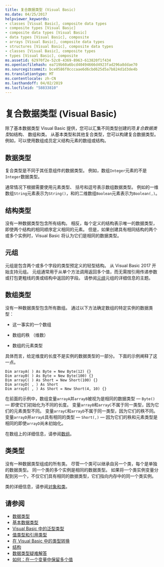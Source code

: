 ```yaml
---
title: 复合数据类型 (Visual Basic)
ms.date: 04/25/2017
helpviewer_keywords:
- classes [Visual Basic], composite data types
- composite types [Visual Basic]
- composite data types [Visual Basic]
- data types [Visual Basic], composite
- arrays [Visual Basic], composite data types
- structures [Visual Basic], composite data types
- classes [Visual Basic], composite types
- types [Visual Basic], composite
ms.assetid: 62970f2e-52c0-4369-8963-613820f1f434
ms.openlocfilehash: ea719b60a6bcd40494666d4923fad296a8ddae70
ms.sourcegitcommit: bce0586f0cccaae6d6cbd625d5a7b824d1d3de4b
ms.translationtype: MT
ms.contentlocale: zh-CN
ms.lasthandoff: 04/02/2019
ms.locfileid: "58833810"
---
```

# <a name="composite-data-types-visual-basic"></a>复合数据类型 (Visual Basic)
除了基本数据类型 Visual Basic 提供，您可以汇集不同类型创建的项*复合数据类型*如结构、 数组和类。 从基本类型和其他复合类型，您可以构建复合数据类型。 例如，可以使用数组成员定义结构元素的数组或结构。  
  
## <a name="data-types"></a>数据类型  
 复合类型是不同于其任意组件的数据类型。 例如，数组`Integer`元素的不是`Integer`数据类型。  
  
 通常情况下根据需要使用元素类型、 括号和逗号表示数组数据类型。 例如的一维数组`String`元素表示为`String()`，和的二维数组`Boolean`元素表示为`Boolean(,)`。  
  
## <a name="structure-types"></a>结构类型  
 没有一种数据类型包含所有结构。 相反，每个定义的结构表示唯一的数据类型，即使两个结构的相同顺序定义相同的元素。 但是，如果创建具有相同结构的两个或多个实例时，Visual Basic 将认为它们是相同的数据类型。  
  
## <a name="tuples"></a>元组

元组是包含两个或多个字段的类型预定义的轻型结构。 从 Visual Basic 2017 开始支持元组。 元组通常用于从单个方法调用返回多个值，而无需按引用传递参数或打包更粗线的类或结构中返回的字段。 请参阅[元组](tuples.md)元组的详细信息的主题。

## <a name="array-types"></a>数组类型  
 没有一种数据类型包含所有数组。 通过以下方法确定数组的特定实例的数据类型：  
  
-   这一事实的一个数组  
  
-   数组的秩 （维数）  
  
-   数组的元素类型  
  
 具体而言，给定维度的长度不是实例的数据类型的一部分。 下面的示例阐释了这一点。  
  
```  
Dim arrayA( ) As Byte = New Byte(12) {}  
Dim arrayB( ) As Byte = New Byte(100) {}  
Dim arrayC( ) As Short = New Short(100) {}  
Dim arrayD( , ) As Short  
Dim arrayE( , ) As Short = New Short(4, 10) {}  
```  
  
 在前面的示例中，数组变量`arrayA`并`arrayB`被视为是相同的数据类型 — `Byte()` — 即使它们初始化为不同的长度。 变量`arrayB`和`arrayC`不属于同一类型，因为它们的元素类型不同。 变量`arrayC`和`arrayD`不属于同一类型，因为它们的秩不同。 变量`arrayD`并`arrayE`具有相同的类型 — `Short(,)` — 因为它们的秩和元素类型是相同的即使`arrayD`尚未初始化。  
  
 在数组上的详细信息，请参阅[数组](../../../../visual-basic/programming-guide/language-features/arrays/index.md)。  
  
## <a name="class-types"></a>类类型  
 没有一种数据类型组成的所有类。 尽管一个类可以继承自另一个类，每个是单独的数据类型。 同一个类的多个实例是相同的数据类型。 如果将一个类实例变量分配到另一个，不仅它们具有相同的数据类型，它们指向内存中的同一个类实例。  
  
 类的详细信息，请参阅[对象和类](../../../../visual-basic/programming-guide/language-features/objects-and-classes/index.md)。  
  
## <a name="see-also"></a>请参阅

- [数据类型](../../../../visual-basic/programming-guide/language-features/data-types/index.md)
- [基本数据类型](../../../../visual-basic/programming-guide/language-features/data-types/elementary-data-types.md)
- [Visual Basic 中的泛型类型](../../../../visual-basic/programming-guide/language-features/data-types/generic-types.md)
- [值类型和引用类型](../../../../visual-basic/programming-guide/language-features/data-types/value-types-and-reference-types.md)
- [在 Visual Basic 中的类型转换](../../../../visual-basic/programming-guide/language-features/data-types/type-conversions.md)
- [结构](../../../../visual-basic/programming-guide/language-features/data-types/structures.md)
- [数据类型疑难解答](../../../../visual-basic/programming-guide/language-features/data-types/troubleshooting-data-types.md)
- [如何：在一个变量中保留多个值](../../../../visual-basic/programming-guide/language-features/data-types/how-to-hold-more-than-one-value-in-a-variable.md)
